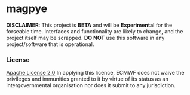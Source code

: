 # magpye 

**DISCLAIMER**:
This project is **BETA** and will be **Experimental** for the forseable time.
Interfaces and functionality are likely to change, and the project itself may be scrapped.
**DO NOT** use this software in any project/software that is operational.

### License
[Apache License 2.0](LICENSE) In applying this licence, ECMWF does not waive the privileges and immunities
granted to it by virtue of its status as an intergovernmental organisation nor does it submit to any jurisdiction.
